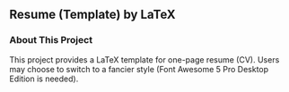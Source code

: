 ## Resume (Template) by LaTeX
### About This Project
This project provides a LaTeX template for one-page resume (CV). Users may choose to switch to a fancier style (Font Awesome 5 Pro Desktop Edition is needed).